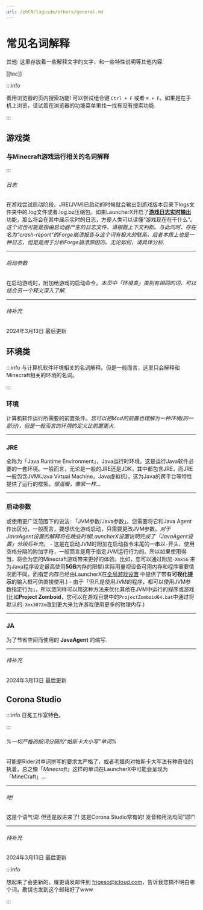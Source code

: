 ```yaml
---
url: /zhCN/lxguide/others/general.md
---
```

# 常见名词解释

其他: 这里存放着一些解释文字的文字，和一些特性说明等其他内容.

\[\[toc]]

:::info

善用浏览器的页内搜索功能! 可以尝试组合键 `Ctrl + F` 或者 `⌘ + F`。如果是在手机上浏览，请试着在浏览器的功能菜单里找一找有没有搜索功能.

:::

## 游戏类

### 与Minecraft游戏运行相关的名词解释

:::

###### 日志

在游戏尝试启动阶段、JRE(JVM)已启动的时候就会输出到游戏版本目录下logs文件夹中的.log文件或者.log.bz压缩包。如果LauncherX开启了[**游戏日志实时输出**](/zhCN/lxguide/features/log-window)功能，那么将会在其中展示实时的日志，方便人类可以读懂“游戏现在在干什么”。*这个词也可能是指由启动器产生的日志文件，请根据上下文判断。与此同时，存在名为“crash-report”的Forge崩溃报告与这个词有极大的联系，后者本质上也是一种日志，但是是用于分析Forge崩溃原因的。无论如何，请具体分析*.

***

###### 启动参数

在启动游戏时，附加给游戏的启动命令。*本页中「环境类」类别有相同的词，可以结合另一个释义深入了解*.

***

###### 待补充

2024年3月13日 最后更新

## 环境类

:::info 与计算机软件环境相关的名词解释。但是一般而言，这里只会解释和Minecraft相关的环境的名词。

:::

### 环境

计算机软件运行所需要的前置条件。*您可以把Mod的前置也理解为一种环境(的一部分)，但是一般而言的环境的定义比前置更大*.

***

### JRE

全称为「Java Runtime Environment」，Java运行时环境。这是运行Java软件必要的一套环境。一般而言，无论是一般的JRE还是JDK，其中都包含JRE，而JRE一般包含JVM(Java Virtual Machine，Java虚拟机)，这为Java的跨平台等特性提供了运行的框架。*很温暖，像家一样*…

***

### 启动参数

或使用更广泛范围下的说法: 「JVM参数/Java参数」。您需要将它和Java Agent作出区分，一般而言，要想优化游戏启动，只需要更改JVM参数。*对于JavaAgent设置的解释将在晚些时候LauncherX设置说明完成了「JavaAgent设置」分段后补充*。  -  这是在启动JVM时附加在启动指令末尾的一串以`-`开头、使用空格分隔的附加字符，一般而言是用于指定JVM运行行为的。所以如果使用得当，将会为您的Minecraft游戏带来更好的体验。比如，您可以通过附加`-Xmx5G` 来为Java程序设定最高使用**5GB**内存的限额(实际用量视设备可用内存和程序需要情况而不同。而指定内存已经由LauncherX在[全局游戏设置](/zhCN/lxguide/settings/item/global) 中提供了带有**可视化提示**的输入框可供直接使用.)  -  由于「但凡是使用JVM的程序，都可以使用JVM参数指定行为」，所以您同样可以用这种方法来优化其他在JVM中运行的程序或游戏(比如**Project Zomboid**，您可以在游戏目录中的`ProjectZomboid64.bat`中通过将默认的`-Xmx3072m`改到更大来允许游戏使用更多的物理内存.)

***

### JA

为了节省空间而使用的 **JavaAgent** 的缩写.

***

###### 待补充

2024年3月13日 最后更新

## Corona Studio

:::info 日冕工作室特色。

:::

###### %*一切严格的按词分隔的“帕斯卡大小写”单词*%

可能是Rider对单词拼写的要求太严格了，或者老腊肉对帕斯卡大写法有种奇怪的执着，总之像「*Minecraft*」这样的单词在LauncherX中可能会呈现为「MineCraft」…

***

###### 吔!

这是个语气词! 但还是放进来了! 这是Corona Studio常有的! 发音和用法均同“耶!”!

***

###### 待补充

2024年3月13日 最后更新

:::info

想起来了会更新的。催更请发邮件到 <frigeso@icloud.com>，告诉我您搞不明白哪个词。勘误也发到这个邮箱好了www

:::

